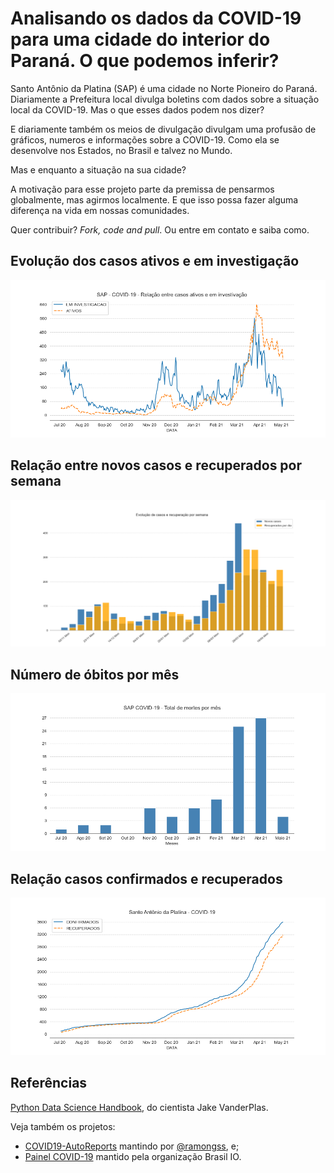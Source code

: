 # Analisando os dados da COVID-19 para uma cidade do interior do Paraná. O que podemos inferir?

Santo Antônio da Platina (SAP) é uma cidade no Norte Pioneiro do Paraná. Diariamente a Prefeitura local divulga boletins com dados sobre a situação local da COVID-19. Mas o que esses dados podem nos dizer?

E diariamente também os meios de divulgação divulgam uma profusão de gráficos, numeros e informações sobre a COVID-19.
Como ela se desenvolve nos Estados, no Brasil e talvez no Mundo.

Mas e enquanto a situação na sua cidade?

A motivação para esse projeto parte da premissa de pensarmos globalmente, mas agirmos localmente. E que isso possa fazer alguma diferença na vida em nossas comunidades.

Quer contribuir? *Fork, code and pull*. Ou entre em contato e saiba como.

## Evolução dos casos ativos e em investigação

![alt text "Não conseguiu visualizar? Vá para a pasta data\charts"](data/charts/02-casos-ativos-e-investigacao.png)

## Relação entre novos casos e recuperados por semana

![alt text "Não conseguiu visualizar? Vá para a pasta data\charts"](data/charts/10-relacao-novos-casos-recuperados-semanal.png)

## Número de óbitos por mês

![alt text "Não conseguiu visualizar? Vá para a pasta  data\charts"](data/charts/09-evolucao-obitos-por-mes.png)

## Relação casos confirmados e recuperados

![alt text "Não conseguiu visualizar? Vá para a pasta  data\charts"](data/charts/05-relacao-confirmados-recuperados.png)

## Referências

[Python Data Science Handbook](https://jakevdp.github.io/PythonDataScienceHandbook/03.11-working-with-time-series.html), do cientista Jake VanderPlas.

Veja também os projetos:
- [COVID19-AutoReports](https://github.com/ramongss/COVID19-AutoReports) mantindo por [@ramongss](https://github.com/ramongss), e;
- [Painel COVID-19](https://brasil.io/covid19/) mantido pela organização Brasil IO.
